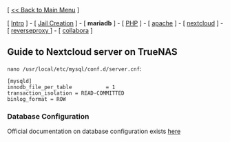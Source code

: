 [ [<< Back to Main Menu](https://github.com/seth586/guides/blob/master/README.md) ]

[ [Intro](README.md) ] - [ [Jail Creation](1_jail.md) ] - [ **mariadb** ] - [ [PHP](3_php.md) ] - [ [apache](4_apache.md) ] - [ [nextcloud](5_nextcloud.md) ] - [ [reverseproxy ](6_reverseproxy.md)] - [ [collabora](7_collabora.md) ]

## Guide to Nextcloud server on TrueNAS

`nano /usr/local/etc/mysql/conf.d/server.cnf`:
```
[mysqld]
innodb_file_per_table           = 1
transaction_isolation = READ-COMMITTED
binlog_format = ROW
```

### Database Configuration
Official documentation on database configuration exists [here](https://docs.nextcloud.com/server/latest/admin_manual/configuration_database/index.html)
